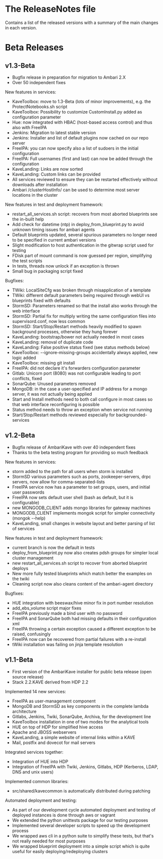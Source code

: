 # The ReleaseNotes file

Contains a list of the released versions with a summary of the main changes in each version.


# Beta Releases

## v1.3-Beta

* Bugfix release in preparation for migration to Ambari 2.X
* Over 50 independent fixes

New features in services:

* KaveToolbox: move to 1.3-Beta (lots of minor improvements), e.g. the ProtectNotebooks.sh script
* KaveToolbox: Possibility to customize CustomInstall.py added as configuration parameter
* Hue: now integrated with HBAC (host-based access control) and thus also with FreeIPA
* Jenkins: Migration to latest stable version
* Jenkins: Installer and list of default plugins now cached on our repo server
* FreeIPA: you can now specify also a list of sudoers in the initial configuration
* FreeIPA: Full usernames (first and last) can now be added through the configuration
* KaveLanding: Links are now sorted
* KaveLanding: Custom links can be provided
* All services reviewed to ensure they can be restarted effectively without downloads after installation
* Ambari /clusterHostInfo/ can be used to determine most server locations in the cluster

New features in test and deployment framework:

* restart\_all\_services.sh script: recovers from most aborted blueprints see the in-built help
* Add check for datetime (ntp) in deploy\_from\_blueprint.py to avoid unknown timing issues for ambari agents
* Default blueprints updated, several spurious parameters no longer need to be specified in current ambari versions
* Slight modification to host authentication in the gitwrap script used for testing
* FDisk part of mount command is now guessed per region, simplifying the test scripts
* In tests, threads now unlock if an exception is thrown
* Small bug in packaging script fixed

Bugfixes:

* TWiki: LocalSiteCfg was broken through misapplication of a template
* TWiki: different default parameters being required through webUI vs blueprints fixed with defaults
* StormSD: Parameters renamed so that the install also works through the web interface
* StormSD: Partial fix for multiply writing the same configuration files into supervisord.conf, now less common
* StormSD: Start/Stop/Restart methods heavily modified to spawn background processes, otherwise they hung forever
* KaveLanding: bootstrap/bower not actually needed in most cases
* KaveLanding: removal of duplicate code
* KaveLanding: False positive status fixed (see status methods below)
* KaveToolbox: --ignore-missing-groups accidentally always applied, new logic added
* KaveToolbox: missing git install
* FreeIPA: did not declare it's forwarders configuration parameter
* Gitlab: Unicorn port (8080) was not configurable leading to port conflicts, fixed
* SonarQube: Unused parameters removed
* MongoDB: in the case a user-specified and IP address for a mongo server, it was not actually being applied
* Start and Install methods need to both call configure in most cases so that web interface reconfiguring is possible
* Status method needs to throw an exception when service not running
* Start/Stop/Restart methods reviewed especially for backgrounded-services

## v1.2-Beta

* Bugfix release of AmbariKave with over 40 independent fixes
* Thanks to the beta testing program for providing so much feedback

New features in services:

* storm added to the path for all users when storm is installed
* StormSD various parameters such as ports, zookeeper-servers, drpc servers, now allow for comma-separated-lists
* FreeIPA service now has a parameter to set groups, users, and initial user passwords
* FreeIPA now sets default user shell (bash as default, but it is configurable)
* new MONGODB_CLIENT adds mongo libraries for gateway machines
* MONGODB_CLIENT implements mongok script for simpler connectivity (mongok --help)
* KaveLanding, small changes in website layout and better parsing of list of services

New features in test and deployment framework:

* current branch is now the default in tests
* deploy\_from\_blueprint.py now also creates pdsh groups for simpler local cluster management
* new restart\_all\_services.sh script to recover from aborted blueprint deploys
* New more fully tested blueprints which match better the examples on the twiki
* Cleaning script now also cleans content of the ambari-agent directory

Bugfixes:

* HUE integration with beeswax/hive minor fix in port number resolution
* add\_ebs\_volume script major fixes
* FreeIPA previously made a bind user with no password
* FreeIPA and SonarQube both had missing defaults in their configuration xml
* FreeIPA throwing a certain exception caused a different exception to be raised, confusingly
* FreeIPA now can be recovered from partial failures with a re-install
* tWiki installation was failing on jinja template resolution


## v1.1-Beta

* First version of the AmbariKave installer for public beta release (open source release)
* Stack 2.2.KAVE derived from HDP 2.2

Implemented 14 new services:

* FreeIPA as user-management component
* MongoDB and StormSD as key components in the complete lambda architecture
* Gitlabs, Jenkins, Twiki, SonarQube, Archiva, for the development line
* KaveToolbox installation in one of two modes for the analytical tools
* HUE on top of HDP for simplified hive access
* Apache and JBOSS webservers
* KaveLanding, a simple website of internal links within a KAVE
* Mail, postfix and dovecot for mail servers

Integrated services together:

* Integration of HUE into HDP
* Integration of FreeIPA with Twiki, Jenkins, Gitlabs, HDP (Kerberos, LDAP, DNS and unix users)

Implemented common libraries:

* src/shared/kavecommon is automatically distributed during patching

Automated deployment and testing:

* As part of our development cycle automated deployment and testing of deployed instances is done through aws or vagrant
* We extended the python unittests package for our testing purposes
* Implemented several developer scripts to speed up the development process
* We wrapped aws cli in a python suite to simplify these tests, but that's not really needed for most purposes
* We wrapped blueprint deployment into a simple script which is quite useful for easily deploying/redeploying clusters

